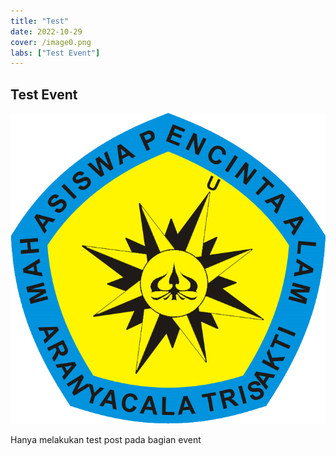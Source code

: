 ```yaml
---
title: "Test"
date: 2022-10-29
cover: /image0.png
labs: ["Test Event"]
---
```


Test Event
----------

<div align="center">
    <img src="media/test/image0.png">
</div>

Hanya melakukan test post pada bagian event
